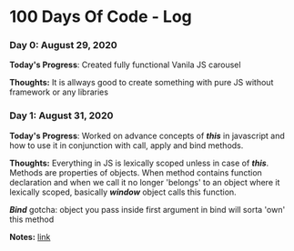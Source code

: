 # 100 Days Of Code - Log

### Day 0: August 29, 2020

**Today's Progress**: Created fully functional Vanila JS carousel

**Thoughts:** It is allways good to create something with pure JS without framework or any libraries

### Day 1: August 31, 2020

**Today's Progress**: Worked on advance concepts of ***this*** in javascript and how to use it in conjunction with call, apply and bind methods.

**Thoughts:** Everything in JS is lexically scoped unless in case of ***this***.
Methods are properties of objects. When method contains function declaration and when we call it no longer 'belongs' to an object where it lexically scoped, basically ***window*** object calls this function.


***Bind*** gotcha: object you pass inside first argument in bind will sorta 'own' this method

**Notes:** [link](https://github.com/sagdish/100-days-of-code-notebook/blob/master/playing.js)

<!-- ### Day 1: August 16, 2020

**Today's Progress**: Boiler plate for pilot yourself project

**Thoughts:** Alongside doing this project I'm learning ssg via Nex.js

**Link to work:** [github repo](https://github.com/sagdish/pilot-yourself) -->

<!-- ### Day 1: August 16, 2020

**Today's Progress**: loading...

**Thoughts:** loading..

**Link to work:** [example website](http://www.example.com) -->

<!-- ### Day 1: June 27, Monday

**Today's Progress**: I've gone through many exercises on FreeCodeCamp.

**Thoughts** I've recently started coding, and it's a great feeling when I finally solve an algorithm challenge after a lot of attempts and hours spent.

**Link(s) to work**
1. [Find the Longest Word in a String](https://www.freecodecamp.com/challenges/find-the-longest-word-in-a-string)
2. [Title Case a Sentence](https://www.freecodecamp.com/challenges/title-case-a-sentence) -->
